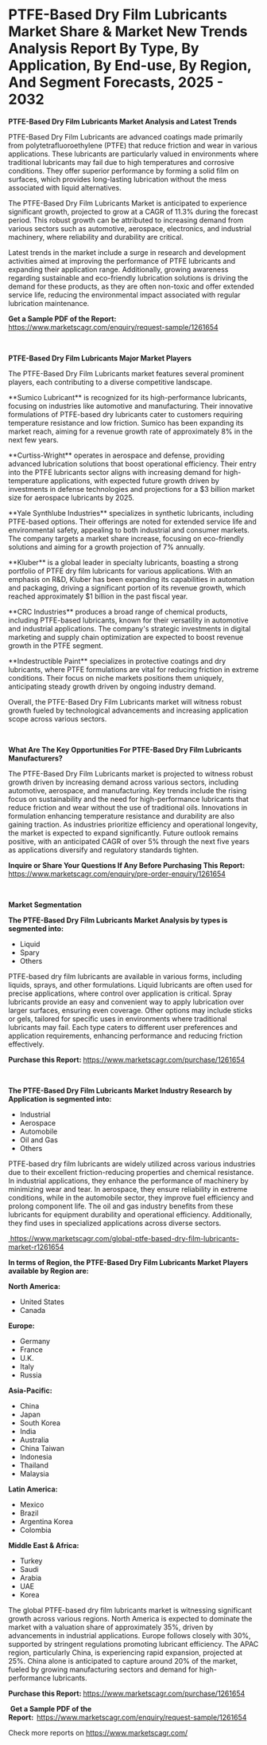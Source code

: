 <p><h1>PTFE-Based Dry Film Lubricants Market Share & Market New Trends Analysis Report By Type, By Application, By End-use, By Region, And Segment Forecasts, 2025 - 2032</h1></p><p><strong>PTFE-Based Dry Film Lubricants Market Analysis and Latest Trends</strong></p>
<p><p>PTFE-Based Dry Film Lubricants are advanced coatings made primarily from polytetrafluoroethylene (PTFE) that reduce friction and wear in various applications. These lubricants are particularly valued in environments where traditional lubricants may fail due to high temperatures and corrosive conditions. They offer superior performance by forming a solid film on surfaces, which provides long-lasting lubrication without the mess associated with liquid alternatives.</p><p>The PTFE-Based Dry Film Lubricants Market is anticipated to experience significant growth, projected to grow at a CAGR of 11.3% during the forecast period. This robust growth can be attributed to increasing demand from various sectors such as automotive, aerospace, electronics, and industrial machinery, where reliability and durability are critical. </p><p>Latest trends in the market include a surge in research and development activities aimed at improving the performance of PTFE lubricants and expanding their application range. Additionally, growing awareness regarding sustainable and eco-friendly lubrication solutions is driving the demand for these products, as they are often non-toxic and offer extended service life, reducing the environmental impact associated with regular lubrication maintenance. </p></p>
<p><strong>Get a Sample PDF of the Report:&nbsp;</strong> <a href="https://www.marketscagr.com/enquiry/request-sample/1261654?utm_campaign=2008&utm_medium=2&utm_source=Github&utm_content=ia&utm_term=02022025&utm_id=ptfe-based-dry-film-lubricants">https://www.marketscagr.com/enquiry/request-sample/1261654</a></p>
<p>&nbsp;</p>
<p><strong>PTFE-Based Dry Film Lubricants Major Market Players</strong></p>
<p><p>The PTFE-Based Dry Film Lubricants market features several prominent players, each contributing to a diverse competitive landscape.</p><p>**Sumico Lubricant** is recognized for its high-performance lubricants, focusing on industries like automotive and manufacturing. Their innovative formulations of PTFE-based dry lubricants cater to customers requiring temperature resistance and low friction. Sumico has been expanding its market reach, aiming for a revenue growth rate of approximately 8% in the next few years.</p><p>**Curtiss-Wright** operates in aerospace and defense, providing advanced lubrication solutions that boost operational efficiency. Their entry into the PTFE lubricants sector aligns with increasing demand for high-temperature applications, with expected future growth driven by investments in defense technologies and projections for a $3 billion market size for aerospace lubricants by 2025.</p><p>**Yale Synthlube Industries** specializes in synthetic lubricants, including PTFE-based options. Their offerings are noted for extended service life and environmental safety, appealing to both industrial and consumer markets. The company targets a market share increase, focusing on eco-friendly solutions and aiming for a growth projection of 7% annually.</p><p>**Kluber** is a global leader in specialty lubricants, boasting a strong portfolio of PTFE dry film lubricants for various applications. With an emphasis on R&D, Kluber has been expanding its capabilities in automation and packaging, driving a significant portion of its revenue growth, which reached approximately $1 billion in the past fiscal year.</p><p>**CRC Industries** produces a broad range of chemical products, including PTFE-based lubricants, known for their versatility in automotive and industrial applications. The company's strategic investments in digital marketing and supply chain optimization are expected to boost revenue growth in the PTFE segment.</p><p>**Indestructible Paint** specializes in protective coatings and dry lubricants, where PTFE formulations are vital for reducing friction in extreme conditions. Their focus on niche markets positions them uniquely, anticipating steady growth driven by ongoing industry demand.</p><p>Overall, the PTFE-Based Dry Film Lubricants market will witness robust growth fueled by technological advancements and increasing application scope across various sectors.</p></p>
<p>&nbsp;</p>
<p><strong>What Are The Key Opportunities For PTFE-Based Dry Film Lubricants Manufacturers?</strong></p>
<p><p>The PTFE-Based Dry Film Lubricants market is projected to witness robust growth driven by increasing demand across various sectors, including automotive, aerospace, and manufacturing. Key trends include the rising focus on sustainability and the need for high-performance lubricants that reduce friction and wear without the use of traditional oils. Innovations in formulation enhancing temperature resistance and durability are also gaining traction. As industries prioritize efficiency and operational longevity, the market is expected to expand significantly. Future outlook remains positive, with an anticipated CAGR of over 5% through the next five years as applications diversify and regulatory standards tighten.</p></p>
<p><strong>Inquire or Share Your Questions If Any Before Purchasing This Report:</strong> <a href="https://www.marketscagr.com/enquiry/pre-order-enquiry/1261654?utm_campaign=2008&utm_medium=2&utm_source=Github&utm_content=ia&utm_term=02022025&utm_id=ptfe-based-dry-film-lubricants">https://www.marketscagr.com/enquiry/pre-order-enquiry/1261654</a></p>
<p>&nbsp;</p>
<p><strong>Market Segmentation</strong></p>
<p><strong>The PTFE-Based Dry Film Lubricants Market Analysis by types is segmented into:</strong></p>
<p><ul><li>Liquid</li><li>Spary</li><li>Others</li></ul></p>
<p><p>PTFE-based dry film lubricants are available in various forms, including liquids, sprays, and other formulations. Liquid lubricants are often used for precise applications, where control over application is critical. Spray lubricants provide an easy and convenient way to apply lubrication over larger surfaces, ensuring even coverage. Other options may include sticks or gels, tailored for specific uses in environments where traditional lubricants may fail. Each type caters to different user preferences and application requirements, enhancing performance and reducing friction effectively.</p></p>
<p><strong>Purchase this Report:&nbsp;</strong><a href="https://www.marketscagr.com/purchase/1261654?utm_campaign=2008&utm_medium=2&utm_source=Github&utm_content=ia&utm_term=02022025&utm_id=ptfe-based-dry-film-lubricants">https://www.marketscagr.com/purchase/1261654</a></p>
<p>&nbsp;</p>
<p><strong>The PTFE-Based Dry Film Lubricants Market Industry Research by Application is segmented into:</strong></p>
<p><ul><li>Industrial</li><li>Aerospace</li><li>Automobile</li><li>Oil and Gas</li><li>Others</li></ul></p>
<p><p>PTFE-based dry film lubricants are widely utilized across various industries due to their excellent friction-reducing properties and chemical resistance. In industrial applications, they enhance the performance of machinery by minimizing wear and tear. In aerospace, they ensure reliability in extreme conditions, while in the automobile sector, they improve fuel efficiency and prolong component life. The oil and gas industry benefits from these lubricants for equipment durability and operational efficiency. Additionally, they find uses in specialized applications across diverse sectors.</p></p>
<p><a href="https://www.marketscagr.com/global-ptfe-based-dry-film-lubricants-market-r1261654?utm_campaign=2008&utm_medium=2&utm_source=Github&utm_content=ia&utm_term=02022025&utm_id=ptfe-based-dry-film-lubricants">&nbsp;https://www.marketscagr.com/global-ptfe-based-dry-film-lubricants-market-r1261654</a></p>
<p><strong>In terms of Region, the PTFE-Based Dry Film Lubricants Market Players available by Region are:</strong></p>
<p>
    <p> <strong> North America: </strong>
        <ul>
            <li>United States</li>
            <li>Canada</li>
        </ul>
        </p> 
    <p> <strong> Europe: </strong>
        <ul>
            <li>Germany</li>
            <li>France</li>
            <li>U.K.</li>
            <li>Italy</li>
            <li>Russia</li>
        </ul>
        </p> 
    <p> <strong> Asia-Pacific: </strong>
        <ul>
            <li>China</li>
            <li>Japan</li>
            <li>South Korea</li>
            <li>India</li>
            <li>Australia</li>
            <li>China Taiwan</li>
            <li>Indonesia</li>
            <li>Thailand</li>
            <li>Malaysia</li>
        </ul>
        </p> 
    <p> <strong> Latin America: </strong>
        <ul>
            <li>Mexico</li>
            <li>Brazil</li>
            <li>Argentina Korea</li>
            <li>Colombia</li>
        </ul>
        </p> 
    <p> <strong> Middle East & Africa: </strong>
        <ul>
            <li>Turkey</li>
            <li>Saudi</li>
            <li>Arabia</li>
            <li>UAE</li>
            <li>Korea</li>
        </ul>
    </p>
    </p>
<p><p>The global PTFE-based dry film lubricants market is witnessing significant growth across various regions. North America is expected to dominate the market with a valuation share of approximately 35%, driven by advancements in industrial applications. Europe follows closely with 30%, supported by stringent regulations promoting lubricant efficiency. The APAC region, particularly China, is experiencing rapid expansion, projected at 25%. China alone is anticipated to capture around 20% of the market, fueled by growing manufacturing sectors and demand for high-performance lubricants.</p></p>
<p><strong>Purchase this Report: </strong><a href="https://www.marketscagr.com/purchase/1261654?utm_campaign=2008&utm_medium=2&utm_source=Github&utm_content=ia&utm_term=02022025&utm_id=ptfe-based-dry-film-lubricants">https://www.marketscagr.com/purchase/1261654</a></p>
<p>&nbsp;<strong>Get a Sample PDF of the Report:&nbsp;&nbsp;</strong><a href="https://www.marketscagr.com/enquiry/request-sample/1261654?utm_campaign=2008&utm_medium=2&utm_source=Github&utm_content=ia&utm_term=02022025&utm_id=ptfe-based-dry-film-lubricants">https://www.marketscagr.com/enquiry/request-sample/1261654</a></p>
<p><strong></strong></p>
<p>Check more reports on <a href="https://www.marketscagr.com/?utm_campaign=2008&utm_medium=2&utm_source=Github&utm_content=ia&utm_term=02022025&utm_id=ptfe-based-dry-film-lubricants">https://www.marketscagr.com/</a></p>